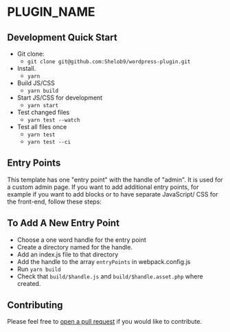 # PLUGIN_NAME

## Development Quick Start

- Git clone:
    - `git clone git@github.com:Shelob9/wordpress-plugin.git`
- Install.
    - `yarn`
- Build JS/CSS
    - `yarn build`
- Start JS/CSS for development 
    - `yarn start`
- Test changed files
    - `yarn test --watch`
- Test all files once
    - `yarn test`
    - `yarn test --ci`

## Entry Points

This template has one "entry point" with the handle of  "admin". It is used for a custom admin page. If you want to add additional entry points, for example if you want to add blocks or to have separate JavaScript/ CSS for the front-end, follow these steps:

## To Add A New Entry Point

- Choose a one word handle for the entry point
- Create a directory named for the handle.
- Add an index.js file to that directory
- Add the handle to the array `entryPoints` in webpack.config.js
- Run `yarn build`
- Check that `build/$handle.js` and `build/$handle.asset.php` where created.

## Contributing

Please feel free to [open a pull request](https://github.com/Shelob9/wordpress-plugin/pulls) if you would like to contribute.